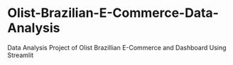 # Olist-Brazilian-E-Commerce-Data-Analysis
Data Analysis Project of Olist Brazillian E-Commerce and Dashboard Using Streamlit
